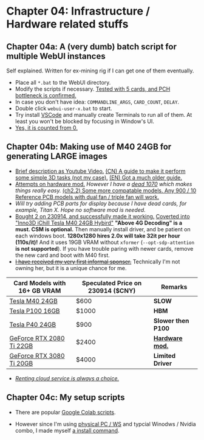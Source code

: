 # Chapter 04: Infrastructure / Hardware related stuffs #

## Chapter 04a: A (very dumb) batch script for multiple WebUI instances ##

Self explained. Written for ex-mining rig if I can get one of them eventually. 

- Place all `*.bat` to the WebUI directory.
- Modify the scripts if necessary. [Tested with 5 cards, and PCH bottleneck is confirmed.](https://www.instagram.com/p/CwcZQLhy1ad/)
- In case you don't have idea: `COMMANDLINE_ARGS`, `CARD_COUNT`, `DELAY`.
- Double click `webui-user-x.bat` to start.
- Try install [VSCode](https://code.visualstudio.com/) and manually create Terminals to run all of them. At least you won't be blocked by focusing in Window's UI.
- [Yes, it is counted from 0.](https://en.wikipedia.org/wiki/Zero-based_numbering)

## Chapter 04b: Making use of M40 24GB for generating LARGE images ##

- [Brief description as Youtube Video.](https://www.youtube.com/watch?v=bVbqSobos04&ab_channel=NovaspiritTech) [(CN) A guide to make it perform some simple 3D tasks (not my case).](https://www.youtube.com/watch?v=K1emL7pwDH0&ab_channel=%E7%A5%9E%E5%90%9B%E5%90%9B) [(EN) Got a much older guide.](https://www.reddit.com/r/pcmasterrace/comments/m6evvp/gaming_on_a_tesla_m40_gtx_titan_x_performance_for/)
- [Attempts on hardware mod.](https://extremehw.net/topic/1228-trying-to-improve-a-tesla-m40/) *However I have a [dead 1070](https://www.hkepc.com/16077/Dual_Slot%E9%9B%99%E9%A2%A8%E6%89%87%E8%A8%AD%E8%A8%88_Inno3D_GeForce_GTX_1070_Ti_X2) which makes things really easy.* [(ch2.2) Some more compatable models. Any 900 / 10 Reference PCB models with dual fan / triple fan will work.](https://zhuanlan.zhihu.com/p/536850498)
- *Will try adding PCB parts for display because I have dead cards, for example, Titan X. Hope no software mod is needed.*
- [Bought 2 on 230914, and successfully made it working.](https://www.instagram.com/p/CxLtCNRS__i/?igshid=MWZjMTM2ODFkZg==) [Coverted into "Inno3D iChill Tesla M40 24GB Hybird"](https://www.instagram.com/p/CxtzLg9yGI4/) **"Above 4G Decoding" is a must. CSM is optional.** Then manually install driver, and be patient on each windows boot. **1280x1280 hires 2.0x will take 32it per hour (110s/it)!** And it uses 19GB VRAM without `xformer` (`--opt-sdp-attention` **is not supported**). If you have trouble paring with newer cards, remove the new card and boot with M40 first.
- ~~[I have received my very first informal sponser.](https://www.instagram.com/p/Cx3HM5xyx85)~~ Technically I'm not owning her, but it is a unique chance for me.

|Card Models with 16+ GB VRAM|Speculated Price on 230914 ($CNY)|Remarks|
|---|---|---|
|[Tesla M40 24GB](https://zhuanlan.zhihu.com/p/584409286)|$600|**SLOW**|
|[Tesla P100 16GB](https://zhuanlan.zhihu.com/p/635327525)|$1000|**HBM**|
|[Tesla P40 24GB](https://www.bilibili.com/read/cv22426319/)|$900|**Slower then P100**|
|[GeForce RTX 2080 Ti 22GB](https://www.bilibili.com/read/cv22426319/](https://zhuanlan.zhihu.com/p/628356617)https://zhuanlan.zhihu.com/p/628356617)|$2400|**[Hardware mod.](https://www.chiphell.com/forum.php?mod=viewthread&tid=2503364&extra=page%3D1&mobile=no)**|
|[GeForce RTX 3080 Ti 20GB](https://www.extremetech.com/gaming/nvidia-geforce-rtx-3080-ti-with-20gb-of-vram-goes-up-for-sale)|$4000|**Limited Driver**|

- *[Renting cloud service is always a choice.](https://www.autodl.com/)*

## Chapter 04c: My setup scripts ##

- There are popular [Google Colab scripts](https://github.com/camenduru/stable-diffusion-webui-colab).

- However since I'm using [physical PC / WS](./ice_lake_ws.md) and typcial Winodws / Nvidia combo, I made myself [a install command](./local-install-env.md).
